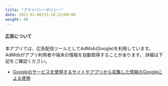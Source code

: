 ```yaml
---
title: "プライバシーポリシー"
date: 2021-01-06T23:10:12+09:00
weight: 40
---
```


#### 広告について

本アプリでは、広告配信ツールとしてAdMob(Google)を利用しています。
AdMobがアプリ利用者や端末の情報を自動取得することがあります。
詳細は下記をご確認ください。

- [Googleのサービスを使用するサイトやアプリから収集した情報のGoogleによる使用](https://policies.google.com/technologies/partner-sites)
